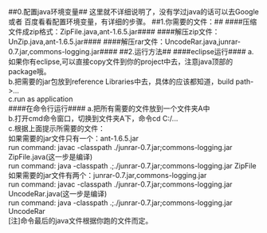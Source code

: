 ##0.配置java环境变量##
这里就不详细说明了，没有学过java的话可以去Google 或者 百度看看配置环境变量，有详细的步骤。
##1.你需要的文件：##
####压缩文件成zip格式：ZipFile.java,ant-1.6.5.jar####
####解压zip文件：UnZip.java,ant-1.6.5.jar####
####解压rar文件：UncodeRar.java,junrar-0.7.jar,commons-logging.jar####
##2.运行方法##
####eclipse运行####
a.如果你有eclipse,可以直接copy文件到你的project中去，注意java顶部的package哦。<br/>
b.把需要的jar包放到reference Libraries中去，具体的应该都知道，build path->...<br/>
c.run as application<br/>
####在命令行运行####
a.把所有需要的文件放到一个文件夹A中<br/>
b.打开cmd命令窗口，切换到文件夹A下，命令cd C:/...<br/>
c.根据上面提示所需要的文件：<br/>
如果需要的jar文件只有一个：ant-1.6.5.jar<br/>
run command: javac -classpath ./junrar-0.7.jar;commons-logging.jar ZipFile.java(这一步是编译)<br/>
run command: java -classpath .;./junrar-0.7.jar;commons-logging.jar ZipFile<br/>
如果需要的jar文件有两个：junrar-0.7.jar,commons-logging.jar<br/>
run command: javac -classpath ./junrar-0.7.jar;commons-logging.jar UncodeRar.java(这一步是编译)<br/>
run command: java -classpath .;./junrar-0.7.jar;commons-logging.jar UncodeRar<br/>
[注]命令最后的java文件根据你跑的文件而定。

